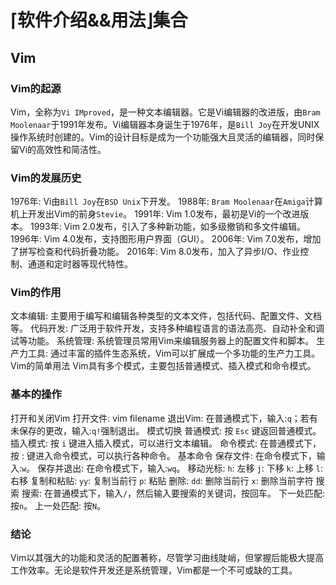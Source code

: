 # ⌈软件介绍&&用法⌋集合

## Vim

### Vim的起源

Vim，全称为`Vi IMproved`，是一种文本编辑器。它是Vi编辑器的改进版，由`Bram Moolenaar`于1991年发布。Vi编辑器本身诞生于1976年，是`Bill Joy`在开发UNIX操作系统时创建的。Vim的设计目标是成为一个功能强大且灵活的编辑器，同时保留Vi的高效性和简洁性。

### Vim的发展历史

1976年: Vi由`Bill Joy`在`BSD Unix`下开发。
1988年: `Bram Moolenaar`在`Amiga`计算机上开发出Vim的前身`Stevie`。
1991年: Vim 1.0发布，最初是Vi的一个改进版本。
1993年: Vim 2.0发布，引入了多种新功能，如多级撤销和多文件编辑。
1996年: Vim 4.0发布，支持图形用户界面（GUI）。
2006年: Vim 7.0发布，增加了拼写检查和代码折叠功能。
2016年: Vim 8.0发布，加入了异步I/O、作业控制、通道和定时器等现代特性。

### Vim的作用

文本编辑: 主要用于编写和编辑各种类型的文本文件，包括代码、配置文件、文档等。
代码开发: 广泛用于软件开发，支持多种编程语言的语法高亮、自动补全和调试等功能。
系统管理: 系统管理员常用Vim来编辑服务器上的配置文件和脚本。
生产力工具: 通过丰富的插件生态系统，Vim可以扩展成一个多功能的生产力工具。
Vim的简单用法
Vim具有多个模式，主要包括普通模式、插入模式和命令模式。

### 基本的操作

打开和关闭Vim
打开文件: vim filename
退出Vim: 在普通模式下，输入:`q`；若有未保存的更改，输入:`q!`强制退出。
模式切换
普通模式: 按 `Esc` 键返回普通模式。
插入模式: 按 `i` 键进入插入模式，可以进行文本编辑。
命令模式: 在普通模式下，按 : 键进入命令模式，可以执行各种命令。
基本命令
保存文件: 在命令模式下，输入:`w`。
保存并退出: 在命令模式下，输入:`wq`。
移动光标:
`h`: 左移
`j`: 下移
`k`: 上移
`l`: 右移
复制和粘贴:
`yy`: 复制当前行
`p`: 粘贴
删除:
`dd`: 删除当前行
`x`: 删除当前字符
搜索
搜索: 在普通模式下，输入`/`，然后输入要搜索的关键词，按回车。
下一处匹配: 按`n`。
上一处匹配: 按`N`。

### 结论

Vim以其强大的功能和灵活的配置著称，尽管学习曲线陡峭，但掌握后能极大提高工作效率。无论是软件开发还是系统管理，Vim都是一个不可或缺的工具。
